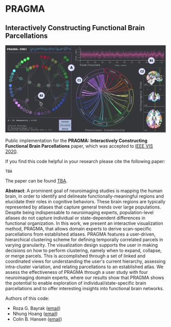 # PRAGMA
## Interactively Constructing Functional Brain Parcellations

![Method overview](figures/teaser.png)

Public implementation for the **PRAGMA: Interactively Constructing Functional Brain Parcellations** paper, which was accepted to [IEEE VIS 2020](http://ieeevis.org/year/2020/welcome).


If you find this code helpful in your research please cite the following paper:

```
TBA
```

The paper can be found [TBA]().

**Abstract**: A prominent goal of neuroimaging studies is mapping the human brain, in order to identify and delineate functionally-meaningful regions and elucidate their roles in cognitive behaviors. These brain regions are typically represented by atlases that capture general trends over large populations. Despite being indispensable to neuroimaging experts, population-level atlases do not capture individual or state-dependent differences in functional organization. In this work, we present an interactive visualization method, PRAGMA, that allows domain experts to derive scan-specific parcellations from established atlases. PRAGMA features a user-driven, hierarchical clustering scheme for defining temporally correlated parcels in varying granularity. The visualization design supports the user in making decisions on how to perform clustering, namely when to expand, collapse, or merge parcels. This is accomplished through a set of linked and coordinated views for understanding the user's current hierarchy, assessing intra-cluster variation, and relating parcellations to an established atlas. We assess the effectiveness of PRAGMA through a user study with four neuroimaging domain experts, where our results show that PRAGMA shows the potential to enable exploration of individual/state-specific brain parcellations and to offer interesting insights into functional brain networks.

Authors of this code:
- Roza G. Bayrak ([email](mailto:roza.g.bayrak@vanderbilt.edu))
- Nhung Hoang ([email](mailto:nhung.hoang@vanderbilt.edu))
- Colin B. Hansen ([email](mailto:colin.b.hansen@vanderbilt.edu))
